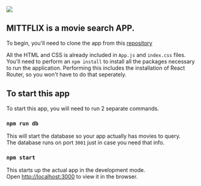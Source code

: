 ![](https://fontmeme.com/permalink/190707/fd4735271a0d997cbe19a04408c896fc.png)
## MITTFLIX is a movie search APP.

To begin, you'll need to clone the app from this [repository](https://github.com/jniziol/mittflix)

All the HTML and CSS is already included in `App.js` and `index.css` files. You'll need to perform an `npm install` to install all the packages necessary to run the application. Performing this includes the installation of React Router, so you won't have to do that seperately.

## To start this app

To start this app, you will need to run 2 separate commands.

### `npm run db`

This will start the database so your app actually has movies to query.<br>
The database runs on port `3001` just in case you need that info.

### `npm start`

This starts up the actual app in the development mode.<br>
Open [http://localhost:3000](http://localhost:3000) to view it in the browser.

